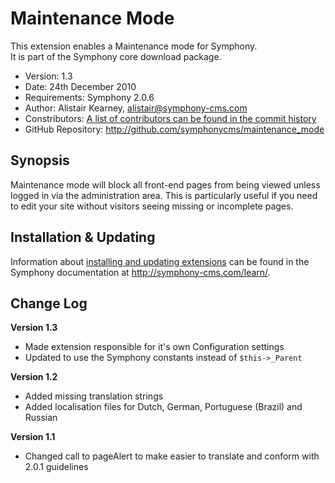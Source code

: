 # Maintenance Mode #

This extension enables a Maintenance mode for Symphony.  
It is part of the Symphony core download package.

- Version: 1.3
- Date: 24th December 2010
- Requirements: Symphony 2.0.6
- Author: Alistair Kearney, alistair@symphony-cms.com
- Constributors: [A list of contributors can be found in the commit history](http://github.com/symhonycms/maintenance_mode/commits/master)
- GitHub Repository: <http://github.com/symphonycms/maintenance_mode>

## Synopsis

Maintenance mode will block all front-end pages from being viewed unless logged in via the administration area. This is particularly useful if you need to edit your site without visitors seeing missing or incomplete pages.

## Installation & Updating

Information about [installing and updating extensions](http://symphony-cms.com/learn/tasks/view/install-an-extension/) can be found in the Symphony documentation at <http://symphony-cms.com/learn/>.

## Change Log

**Version 1.3**
- Made extension responsible for it's own Configuration settings
- Updated to use the Symphony constants instead of `$this->_Parent`

**Version 1.2**

- Added missing translation strings
- Added localisation files for Dutch, German, Portuguese (Brazil) and Russian 

**Version 1.1**

- Changed call to pageAlert to make easier to translate and conform with 2.0.1 guidelines
